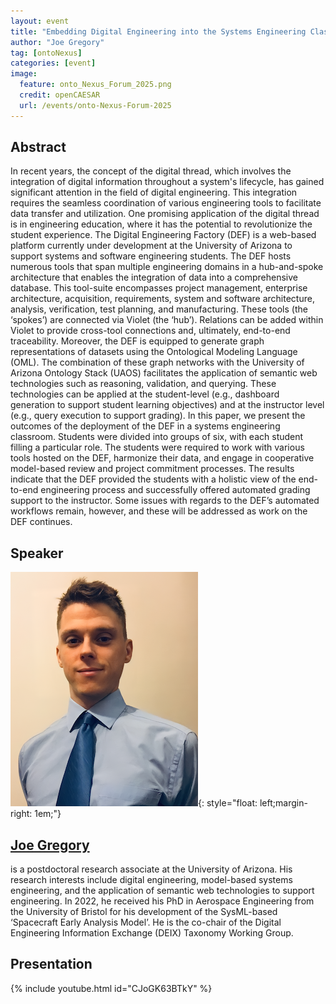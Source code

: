 ```yaml
---
layout: event
title: "Embedding Digital Engineering into the Systems Engineering Classroom"
author: "Joe Gregory"
tag: [ontoNexus]
categories: [event]
image:
  feature: onto_Nexus_Forum_2025.png
  credit: openCAESAR
  url: /events/onto-Nexus-Forum-2025
---
```


## Abstract

In recent years, the concept of the digital thread, which involves the integration of digital information throughout a system's lifecycle, has gained significant attention in the field of digital engineering. This integration requires the seamless coordination of various engineering tools to facilitate data transfer and utilization. One promising application of the digital thread is in engineering education, where it has the potential to revolutionize the student experience.
The Digital Engineering Factory (DEF) is a web-based platform currently under development at the University of Arizona to support systems and software engineering students. The DEF hosts numerous tools that span multiple engineering domains in a hub-and-spoke architecture that enables the integration of data into a comprehensive database. This tool-suite encompasses project management, enterprise architecture, acquisition, requirements, system and software architecture, analysis, verification, test planning, and manufacturing. These tools (the ‘spokes’) are connected via Violet (the ‘hub’). Relations can be added within Violet to provide cross-tool connections and, ultimately, end-to-end traceability. Moreover, the DEF is equipped to generate graph representations of datasets using the Ontological Modeling Language (OML). The combination of these graph networks with the University of Arizona Ontology Stack (UAOS) facilitates the application of semantic web technologies such as reasoning, validation, and querying. These technologies can be applied at the student-level (e.g., dashboard generation to support student learning objectives) and at the instructor level (e.g., query execution to support grading).
In this paper, we present the outcomes of the deployment of the DEF in a systems engineering classroom. Students were divided into groups of six, with each student filling a particular role. The students were required to work with various tools hosted on the DEF, harmonize their data, and engage in cooperative model-based review and project commitment processes. The results indicate that the DEF provided the students with a holistic view of the end-to-end engineering process and successfully offered automated grading support to the instructor. Some issues with regards to the DEF’s automated workflows remain, however, and these will be addressed as work on the DEF continues.

## Speaker

![Joe Gregory](img/Gregory.png){: style="float: left;margin-right: 1em;"}

<h2><a href="mailto:joegregory@arizona.edu">Joe Gregory</a></h2> is a postdoctoral research associate at the University of Arizona. His research interests include digital engineering, model-based systems engineering, and the application of semantic web technologies to support engineering. In 2022, he received his PhD in Aerospace Engineering from the University of Bristol for his development of the SysML-based ‘Spacecraft Early Analysis Model’. He is the co-chair of the Digital Engineering Information Exchange (DEIX) Taxonomy Working Group.

## Presentation

{% include youtube.html id="CJoGK63BTkY" %}
